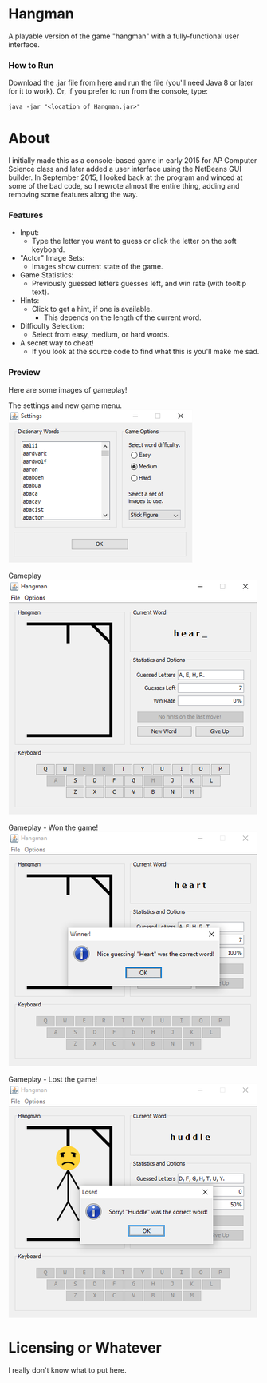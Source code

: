# Hangman
A playable version of the game "hangman" with a fully-functional user interface.

### How to Run
Download the .jar file from [here](https://github.com/OliverAbdulrahim/Hangman/blob/master/dist/Hangman.jar?raw=true) and run the file (you'll need Java 8 or later for it to work). Or, if you prefer to run from the console, type:
```
java -jar "<location of Hangman.jar>"
```

# About
I initially made this as a console-based game in early 2015 for AP Computer Science class and later added a user interface using the NetBeans GUI builder. In September 2015, I looked back at the program and winced at some of the bad code, so I rewrote almost the entire thing, adding and removing some features along the way.

### Features
  - Input: 
    - Type the letter you want to guess or click the letter on the soft keyboard.
  - "Actor" Image Sets:
    - Images show current state of the game.
  - Game Statistics:
    - Previously guessed letters guesses left, and win rate (with tooltip text).
  - Hints:
    - Click to get a hint, if one is available.
      - This depends on the length of the current word.
  - Difficulty Selection:
    - Select from easy, medium, or hard words.
  - A secret way to cheat!
    - If you look at the source code to find what this is you'll make me sad. 

### Preview
Here are some images of gameplay!  


The settings and new game menu.  
![The settings and new game menu.](images/settings-menu.png)


Gameplay  
![Gameplay](images/gameplay-won0.png)


Gameplay - Won the game!  
![Gameplay - Won the game!](images/gameplay-won1.png)


Gameplay - Lost the game!  
![Gameplay - Lost the game!](images/gameplay-lost0.png)

# Licensing or Whatever
I really don't know what to put here.